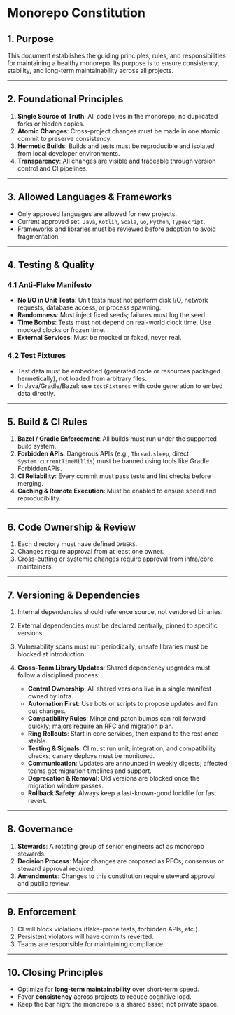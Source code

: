 # Monorepo Constitution

## 1. Purpose

This document establishes the guiding principles, rules, and responsibilities for maintaining a healthy monorepo. Its purpose is to ensure consistency, stability, and long-term maintainability across all projects.

---

## 2. Foundational Principles

1. **Single Source of Truth**: All code lives in the monorepo; no duplicated forks or hidden copies.
2. **Atomic Changes**: Cross-project changes must be made in one atomic commit to preserve consistency.
3. **Hermetic Builds**: Builds and tests must be reproducible and isolated from local developer environments.
4. **Transparency**: All changes are visible and traceable through version control and CI pipelines.

---

## 3. Allowed Languages & Frameworks

* Only approved languages are allowed for new projects.
* Current approved set: `Java`, `Kotlin`, `Scala`, `Go`, `Python`, `TypeScript`.
* Frameworks and libraries must be reviewed before adoption to avoid fragmentation.

---

## 4. Testing & Quality

### 4.1 Anti-Flake Manifesto

* **No I/O in Unit Tests**: Unit tests must not perform disk I/O, network requests, database access, or process spawning.
* **Randomness**: Must inject fixed seeds; failures must log the seed.
* **Time Bombs**: Tests must not depend on real-world clock time. Use mocked clocks or frozen time.
* **External Services**: Must be mocked or faked, never real.

### 4.2 Test Fixtures

* Test data must be embedded (generated code or resources packaged hermetically), not loaded from arbitrary files.
* In Java/Gradle/Bazel: use `testFixtures` with code generation to embed data directly.

---

## 5. Build & CI Rules

1. **Bazel / Gradle Enforcement**: All builds must run under the supported build system.
2. **Forbidden APIs**: Dangerous APIs (e.g., `Thread.sleep`, direct `System.currentTimeMillis`) must be banned using tools like Gradle ForbiddenAPIs.
3. **CI Reliability**: Every commit must pass tests and lint checks before merging.
4. **Caching & Remote Execution**: Must be enabled to ensure speed and reproducibility.

---

## 6. Code Ownership & Review

1. Each directory must have defined `OWNERS`.
2. Changes require approval from at least one owner.
3. Cross-cutting or systemic changes require approval from infra/core maintainers.

---

## 7. Versioning & Dependencies

1. Internal dependencies should reference source, not vendored binaries.
2. External dependencies must be declared centrally, pinned to specific versions.
3. Vulnerability scans must run periodically; unsafe libraries must be blocked at introduction.
4. **Cross-Team Library Updates**: Shared dependency upgrades must follow a disciplined process:

   * **Central Ownership**: All shared versions live in a single manifest owned by Infra.
   * **Automation First**: Use bots or scripts to propose updates and fan out changes.
   * **Compatibility Rules**: Minor and patch bumps can roll forward quickly; majors require an RFC and migration plan.
   * **Ring Rollouts**: Start in core services, then expand to the rest once stable.
   * **Testing & Signals**: CI must run unit, integration, and compatibility checks; canary deploys must be monitored.
   * **Communication**: Updates are announced in weekly digests; affected teams get migration timelines and support.
   * **Deprecation & Removal**: Old versions are blocked once the migration window passes.
   * **Rollback Safety**: Always keep a last-known-good lockfile for fast revert.

---

## 8. Governance

1. **Stewards**: A rotating group of senior engineers act as monorepo stewards.
2. **Decision Process**: Major changes are proposed as RFCs; consensus or steward approval required.
3. **Amendments**: Changes to this constitution require steward approval and public review.

---

## 9. Enforcement

1. CI will block violations (flake-prone tests, forbidden APIs, etc.).
2. Persistent violators will have commits reverted.
3. Teams are responsible for maintaining compliance.

---

## 10. Closing Principles

* Optimize for **long-term maintainability** over short-term speed.
* Favor **consistency** across projects to reduce cognitive load.
* Keep the bar high: the monorepo is a shared asset, not private space.
